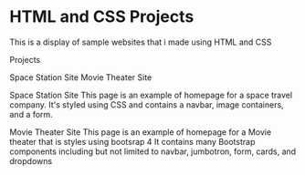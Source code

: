 # HTML and CSS Projects

This is a display of sample websites that i made using HTML and CSS

Projects

Space Station Site
Movie Theater Site

Space Station Site
This page is an example of homepage for a space travel company. It's styled using CSS and contains a
navbar, image containers, and a form.

Movie Theater Site
This page is an example of homepage for a Movie theater that is styles using bootsrap 4
It contains many Bootstrap components including but not limited to navbar, jumbotron, form, cards, and dropdowns
